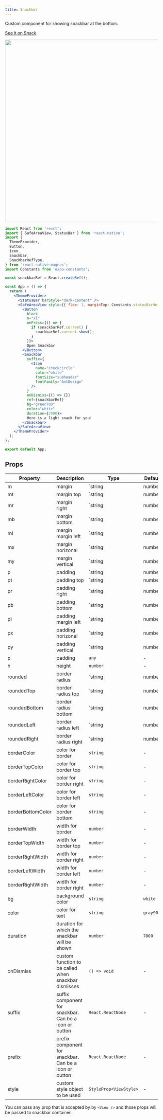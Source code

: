 ```yaml
---
title: Snackbar
---
```


Custom component for showing snackbar at the bottom.

<a href="https://snack.expo.io/@pawankumar2901/magnus---snackbar-example-1" target="_blank">See it on Snack</a>

<img src="/images/docs/snackbar/1.gif" class="mobile" style="height: 600px; width: auto;" />

```jsx
import React from 'react';
import { SafeAreaView, StatusBar } from 'react-native';
import {
  ThemeProvider,
  Button,
  Icon,
  Snackbar,
  SnackbarRefType,
} from 'react-native-magnus';
import Constants from 'expo-constants';

const snackbarRef = React.createRef();

const App = () => {
  return (
    <ThemeProvider>
      <StatusBar barStyle="dark-content" />
      <SafeAreaView style={{ flex: 1, marginTop: Constants.statusBarHeight }}>
        <Button
          block
          m="xl"
          onPress={() => {
            if (snackbarRef.current) {
              snackbarRef.current.show();
            }
          }}>
          Open Snackbar
        </Button>
        <Snackbar
          suffix={
            <Icon
              name="checkcircle"
              color="white"
              fontSize="subheader"
              fontFamily="AntDesign"
            />
          }
          onDismiss={() => {}}
          ref={snackbarRef}
          bg="green700"
          color="white"
          duration={2000}>
          Here is a light snack for you!
        </Snackbar>
      </SafeAreaView>
    </ThemeProvider>
  );
};

export default App;
```

## Props

| Property          | Description                                            | Type                   | Default   |
| ----------------- | ------------------------------------------------------ | ---------------------- | --------- |
| m                 | margin                                                 | `string | number`      | -         |
| mt                | margin top                                             | `string | number`      | -         |
| mr                | margin right                                           | `string | number`      | -         |
| mb                | margin bottom                                          | `string | number`      | -         |
| ml                | margin margin left                                     | `string | number`      | -         |
| mx                | margin horizonal                                       | `string | number`      | -         |
| my                | margin vertical                                        | `string | number`      | -         |
| p                 | padding                                                | `string | number`      | -         |
| pt                | padding top                                            | `string | number`      | -         |
| pr                | padding right                                          | `string | number`      | -         |
| pb                | padding bottom                                         | `string | number`      | -         |
| pl                | padding margin left                                    | `string | number`      | -         |
| px                | padding horizonal                                      | `string | number`      | -         |
| py                | padding vertical                                       | `string | number`      | -         |
| p                 | padding                                                | `any`                  | -         |
| h                 | height                                                 | `number`               | -         |
| rounded           | border radius                                          | `string | number`      | `none`    |
| roundedTop        | border radius top                                      | `string | number`      | `none`    |
| roundedBottom     | border radius bottom                                   | `string | number`      | `none`    |
| roundedLeft       | border radius left                                     | `string | number`      | `none`    |
| roundedRight      | border radius right                                    | `string | number`      | `none`    |
| borderColor       | color for border                                       | `string`               | -         |
| borderTopColor    | color for border top                                   | `string`               | -         |
| borderRightColor  | color for border right                                 | `string`               | -         |
| borderLeftColor   | color for border left                                  | `string`               | -         |
| borderBottomColor | color for border bottom                                | `string`               | -         |
| borderWidth       | width for border                                       | `number`               | -         |
| borderTopWidth    | width for border top                                   | `number`               | -         |
| borderRightWidth  | width for border right                                 | `number`               | -         |
| borderLeftWidth   | width for border left                                  | `number`               | -         |
| borderRightWidth  | width for border right                                 | `number`               | -         |
| bg                | background color                                       | `string`               | `white`   |
| color             | color for text                                         | `string`               | `gray900` |
| duration          | duration for which the snackbar will be shown          | `number`               | `7000`    |
| onDismiss         | custom function to be called when snackbar dismisses   | `() => void`           | -         |
| suffix            | suffix component for snackbar. Can be a icon or button | `React.ReactNode`      | -         |
| prefix            | prefix component for snackbar. Can be a icon or button | `React.ReactNode`      | -         |
| style             | custom style object to be used                         | `StyleProp<ViewStyle>` | -         |

You can pass any prop that is accepted by by `<View />` and those props will be passed to snackbar container.
